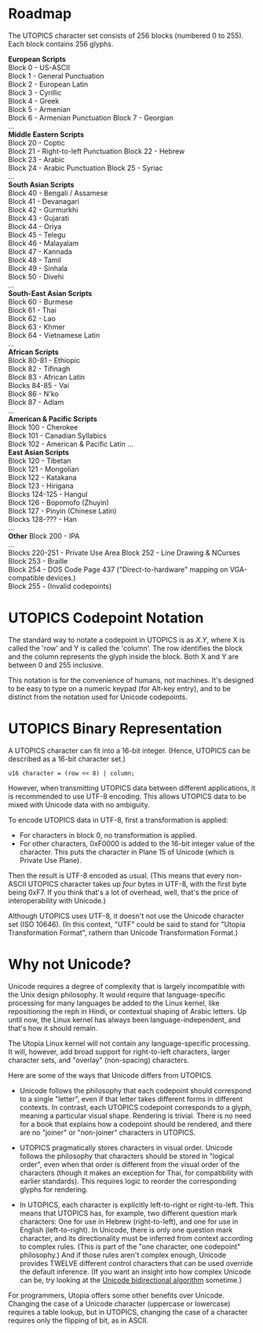# Roadmap

The UTOPICS character set consists of 256 blocks (numbered 0 to 255). Each block contains 256 glyphs.

**European Scripts**  
Block 0 - US-ASCII  
Block 1 - General Punctuation  
Block 2 - European Latin  
Block 3 - Cyrillic  
Block 4 - Greek  
Block 5 - Armenian  
Block 6 - Armenian Punctuation
Block 7 - Georgian  
...  
**Middle Eastern Scripts**  
Block 20 - Coptic  
Block 21 - Right-to-left Punctuation
Block 22 - Hebrew  
Block 23 - Arabic  
Block 24 - Arabic Punctuation
Block 25 - Syriac  
...  
**South Asian Scripts**  
Block 40 - Bengali / Assamese  
Block 41 - Devanagari  
Block 42 - Gurmurkhi  
Block 43 - Gujarati  
Block 44 - Oriya  
Block 45 - Telegu  
Block 46 - Malayalam  
Block 47 - Kannada  
Block 48 - Tamil  
Block 49 - Sinhala  
Block 50 - Divehi  
...  
**South-East Asian Scripts**  
Block 60 - Burmese  
Block 61 - Thai  
Block 62 - Lao  
Block 63 - Khmer  
Block 64 - Vietnamese Latin  
...  
**African Scripts**  
Block 80-81 - Ethiopic  
Block 82 - Tifinagh  
Block 83 - African Latin  
Blocks 84-85 - Vai  
Block 86 - N'ko  
Block 87 - Adlam  
...  
**American & Pacific Scripts**  
Block 100 - Cherokee  
Block 101 - Canadian Syllabics  
Block 102 - American & Pacific Latin
...  
**East Asian Scripts**  
Block 120 - Tibetan  
Block 121 - Mongolian  
Block 122 - Katakana  
Block 123 - Hirigana  
Blocks 124-125 - Hangul  
Block 126 - Bopomofo (Zhuyin)  
Block 127 - Pinyin (Chinese Latin)  
Blocks 128-??? - Han  
...  
**Other**
Block 200 - IPA  
...  
Blocks 220-251 - Private Use Area
Block 252 - Line Drawing & NCurses
Block 253 - Braille  
Block 254 - DOS Code Page 437  ("Direct-to-hardware" mapping on VGA-compatible devices.)  
Block 255 - (Invalid codepoints)

# UTOPICS Codepoint Notation

The standard way to notate a codepoint in UTOPICS is as _X.Y_, where X is called the 'row' and Y is called the 'column'. The row identifies the block and the column represents the glyph inside the block. Both X and Y are between 0 and 255 inclusive.

This notation is for the convenience of humans, not machines. It's designed to be easy to type on a numeric keypad (for Alt-key entry), and to be distinct from the notation used for Unicode codepoints.

# UTOPICS Binary Representation

A UTOPICS character can fit into a 16-bit integer. (Hence, UTOPICS can be described as a 16-bit character set.)

    u16 character = (row << 8) | column;

However, when transmitting UTOPICS data between different applications, it is recommended to use UTF-8 encoding. This allows UTOPICS data to be mixed with Unicode data with no ambiguity.

To encode UTOPICS data in UTF-8, first a transformation is applied:

* For characters in block 0, no transformation is applied.
* For other characters, 0xF0000 is added to the 16-bit integer value of the character. This puts the character in Plane 15 of Unicode (which is Private Use Plane).

Then the result is UTF-8 encoded as usual. (This means that every non-ASCII UTOPICS character takes up *four* bytes in UTF-8, with the first byte being 0xF7. If you think that's a lot of overhead, well, that's the price of interoperability with Unicode.)

Although UTOPICS uses UTF-8, it doesn't not use the Unicode character set (ISO 10646). (In this context, "UTF" could be said to stand for "Utopia Transformation Format", rathern than Unicode Transformation Format.)

# Why not Unicode?

Unicode requires a degree of complexity that is largely incompatible with the Unix design philosophy. It would require that language-specific processing for many languages be added to the Linux kernel, like repositioning the reph in Hindi, or contextual shaping of Arabic letters. Up until now, the Linux kernel has always been language-independent, and that's how it should remain. 

The Utopia Linux kernel will not contain any language-specific processing. It will, however, add broad support for right-to-left characters, larger character sets, and "overlay" (non-spacing) characters.

Here are some of the ways that Unicode differs from UTOPICS.

* Unicode follows the philosophy that each codepoint should correspond to a single "letter", even if that letter takes different forms in different contexts. In contrast, each UTOPICS codepoint corresponds to a glyph, meaning a particular visual shape. Rendering is trivial. There is no need for a book that explains how a codepoint should be rendered, and there are no "joiner" or "non-joiner" characters in UTOPICS.

* UTOPICS pragmatically stores characters in visual order. Unicode follows the philosophy that characters should be stored in "logical order", even when that order is different from the visual order of the characters (though it makes an exception for Thai, for compatibility with earlier standards). This requires logic to reorder the corresponding glyphs for rendering.

* In UTOPICS, each character is explicitly left-to-right or right-to-left. This means that UTOPICS has, for example, two different question mark characters: One for use in Hebrew (right-to-left), and one for use in English (left-to-right). In Unicode, there is only one question mark character, and its directionality must be inferred from context according to complex rules. (This is part of the "one character, one codepoint" philosophy.) 
And if those rules aren't complex enough, Unicode provides TWELVE different control characters that can be used override the default inference. (If you want an insight into how complex Unicode can be, try looking at the [Unicode bidirectional algorithm](https://unicode.org/reports/tr9/) sometime.)

For programmers, Utopia offers some other benefits over Unicode. Changing the case of a Unicode character (uppercase or lowercase) requires a table lookup, but in UTOPICS, changing the case of a character requires only the flipping of bit, as in ASCII.

